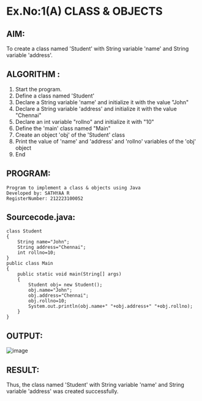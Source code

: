# Ex.No:1(A) CLASS & OBJECTS

## AIM:
To create a class named 'Student' with String variable 'name' and String variable 'address'.

## ALGORITHM :
1.	Start the program.
2.	Define a class named 'Student'
3.	Declare a String variable 'name' and initialize it with the value "John"
4.	Declare a String variable 'address' and initialize it with the value "Chennai"
5.	Declare an int variable "rollno" and initialize it with "10"
7.	Define the 'main' class named "Main"
8.	Create an object 'obj' of the 'Student' class
9.	Print the value of 'name' and 'address' and 'rollno' variables of the 'obj' object
10.	End


## PROGRAM:

```
Program to implement a class & objects using Java
Developed by: SATHYAA R
RegisterNumber: 212223100052
```

## Sourcecode.java:

```
class Student
{
    String name="John";
    String address="Chennai";
    int rollno=10;
}
public class Main 
{
    public static void main(String[] args) 
    {
        Student obj= new Student();   
        obj.name="John";
        obj.address="Chennai";
        obj.rollno=10;
        System.out.println(obj.name+" "+obj.address+" "+obj.rollno);
    }   
}
```


## OUTPUT:

![image](https://github.com/user-attachments/assets/3426112b-6726-49b3-80a6-cd4d759bfd51)


## RESULT:
Thus, the class named 'Student' with String variable 'name' and String variable 'address' was created successfully.
